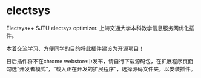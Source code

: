 electsys
========

Electsys++ SJTU electsys optimizer.
上海交通大学本科教学信息服务网优化插件。

本着交流学习、方便同学的目的将此插件建设为开源项目！

日后插件将不在chrome webstore中发布，请自行下载源码包，在扩展程序页面勾选“开发者模式”，“载入正在开发的扩展程序”，选择源码文件夹，以安装插件。

